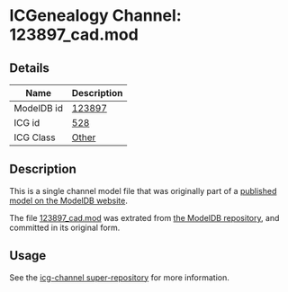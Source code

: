 # ICGenealogy Channel: 123897\_cad.mod

## Details

Name | Description
---- | -----------
ModelDB id | [123897](http://senselab.med.yale.edu/ModelDB/ShowModel.cshtml?model=123897)
ICG id | [528](http://icg.neurotheory.ox.ac.uk/channels/other/528)
ICG Class | [Other](http://icg.neurotheory.ox.ac.uk/channels/other)

## Description

This is a single channel model file that was originally part of a [published model on the ModelDB website](http://senselab.med.yale.edu/mModelDB/ShowModel.cshtml?model=123897).

The file [123897\_cad.mod](123897_cad.mod) was extrated from [the ModelDB repository](http://senselab.med.yale.edu/ModelDB/ShowModel.cshtml?model=123897), and committed in its original form.

## Usage

See the [icg-channel super-repository](https://github.com/icgenealogy/icg-channels) for more information.